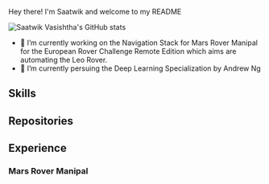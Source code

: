 Hey there! I'm Saatwik and welcome to my README
 
 ![Saatwik Vasishtha's GitHub stats](https://github-readme-stats.vercel.app/api?username=Blank-wastaken&show_icons=true&theme=radical&count_private=true)

- 🔭 I’m currently working on the Navigation Stack for Mars Rover Manipal for the European Rover Challenge Remote Edition which aims are automating the Leo Rover. 
- 🌱 I’m currently persuing the Deep Learning Specialization by Andrew Ng

## Skills

## Repositories 
 
## Experience

### Mars Rover Manipal  

<!--
**Blank-wastaken/Blank-wastaken** is a ✨ _special_ ✨ repository because its `README.md` (this file) appears on your GitHub profile.

Here are some ideas to get you started:

- 🔭 I’m currently working on ...
- 🌱 I’m currently learning ...
- 👯 I’m looking to collaborate on ...
- 🤔 I’m looking for help with ...
- 💬 Ask me about ...
- 📫 How to reach me: ...
- 😄 Pronouns: ...
- ⚡ Fun fact: ...
-->
